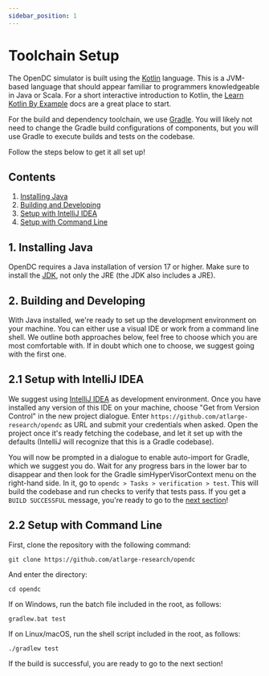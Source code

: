 ```yaml
---
sidebar_position: 1
---
```


# Toolchain Setup

The OpenDC simulator is built using the [Kotlin](https://kotlinlang.org/) language. This is a JVM-based language that
should appear familiar to programmers knowledgeable in Java or Scala. For a short interactive introduction to Kotlin,
the [Learn Kotlin By Example](https://play.kotlinlang.org/byExample/overview) docs are a great place to start.

For the build and dependency toolchain, we use [Gradle](https://gradle.org/). You will likely not need to change the
Gradle build configurations of components, but you will use Gradle to execute builds and tests on the codebase.

Follow the steps below to get it all set up!

## Contents

1. [Installing Java](#1-installing-java)
2. [Building and Developing](#2-building-and-developing)  
3. [Setup with IntelliJ IDEA](#21-setup-with-intellij-idea)
4. [Setup with Command Line](#22-setup-with-command-line)

## 1. Installing Java

OpenDC requires a Java installation of version 17 or higher. Make sure to install
the [JDK](https://www.oracle.com/technetwork/java/javase/downloads/index.html), not only the JRE (the JDK also includes
a JRE).

## 2. Building and Developing

With Java installed, we're ready to set up the development environment on your machine. You can either use a visual IDE
or work from a command line shell. We outline both approaches below, feel free to choose which you are most comfortable
with. If in doubt which one to choose, we suggest going with the first one.

## 2.1 Setup with IntelliJ IDEA

We suggest using [IntelliJ IDEA](https://www.jetbrains.com/idea/) as development environment. Once you have installed
any version of this IDE on your machine, choose "Get from Version Control" in the new project dialogue.
Enter `https://github.com/atlarge-research/opendc` as URL and submit your credentials when asked.
Open the project once it's ready fetching the codebase, and let it set up with the defaults (IntelliJ will recognize
that this is a Gradle codebase).

You will now be prompted in a dialogue to enable auto-import for Gradle, which we suggest you do. Wait for any progress
bars in the lower bar to disappear and then look for the Gradle simHyperVisorContext menu on the right-hand side. In it, go
to `opendc > Tasks > verification > test`. This will build the codebase and run checks to verify that tests
pass. If you get a `BUILD SUCCESSFUL` message, you're ready to go to the [next section](architecture)!

## 2.2 Setup with Command Line

First, clone the repository with the following command:

```shell script
git clone https://github.com/atlarge-research/opendc
```

And enter the directory:

```shell script
cd opendc
```

If on Windows, run the batch file included in the root, as follows:

```commandline
gradlew.bat test
```

If on Linux/macOS, run the shell script included in the root, as follows:

```shell script
./gradlew test
```

If the build is successful, you are ready to go to the next section!
